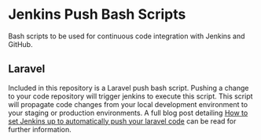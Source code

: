 # Jenkins Push Bash Scripts
Bash scripts to be used for continuous code integration with Jenkins and GitHub.

## Laravel
Included in this repository is a Laravel push bash script. Pushing a change to your code repository will trigger jenkins to execute this script. This script will propagate code changes from your local development environment to your staging or production environments. A full blog post detailing [How to set Jenkins up to automatically push your laravel code](https://www.shift8web.ca/2018/02/use-jenkins-git-automate-code-pushes-laravel-site/) can be read for further information.
